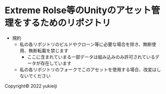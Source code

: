 # Extreme Rolse等のUnityのアセット管理をするためのリポジトリ

- 規約
  - 私の各リポジトリのビルドやクローン等に必要な場合を除き、無断使用、無断転載を禁じます
     - ここに含まれていまる一部データは組み込みのみ許可されているデータが存在しています 
  - 私の各リポジトリのフォークでこのアセットを使用する場合、改変はしないでください

Copyright© 2022 yukieiji
